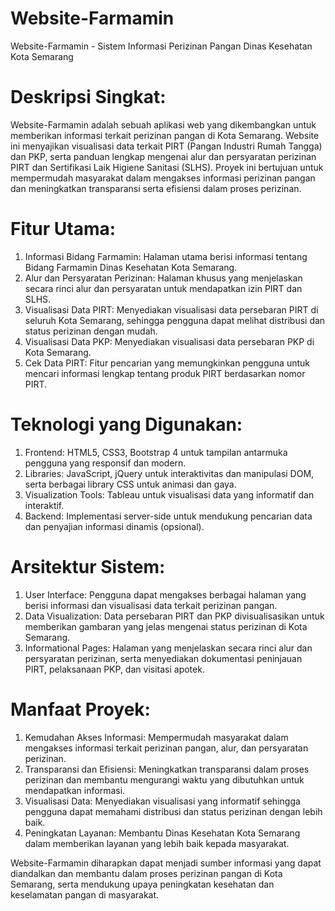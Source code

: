 # Website-Farmamin
Website-Farmamin - Sistem Informasi Perizinan Pangan Dinas Kesehatan Kota Semarang

# Deskripsi Singkat:
Website-Farmamin adalah sebuah aplikasi web yang dikembangkan untuk memberikan informasi terkait perizinan pangan di Kota Semarang. Website ini menyajikan visualisasi data terkait PIRT (Pangan Industri Rumah Tangga) dan PKP, serta panduan lengkap mengenai alur dan persyaratan perizinan PIRT dan Sertifikasi Laik Higiene Sanitasi (SLHS). Proyek ini bertujuan untuk mempermudah masyarakat dalam mengakses informasi perizinan pangan dan meningkatkan transparansi serta efisiensi dalam proses perizinan.

# Fitur Utama:
1. Informasi Bidang Farmamin: Halaman utama berisi informasi tentang Bidang Farmamin Dinas Kesehatan Kota Semarang.
2. Alur dan Persyaratan Perizinan: Halaman khusus yang menjelaskan secara rinci alur dan persyaratan untuk mendapatkan izin PIRT dan SLHS.
3. Visualisasi Data PIRT: Menyediakan visualisasi data persebaran PIRT di seluruh Kota Semarang, sehingga pengguna dapat melihat distribusi dan status perizinan dengan mudah.
4. Visualisasi Data PKP: Menyediakan visualisasi data persebaran PKP di Kota Semarang.
5. Cek Data PIRT: Fitur pencarian yang memungkinkan pengguna untuk mencari informasi lengkap tentang produk PIRT berdasarkan nomor PIRT.

# Teknologi yang Digunakan:
1. Frontend: HTML5, CSS3, Bootstrap 4 untuk tampilan antarmuka pengguna yang responsif dan modern.
2. Libraries: JavaScript, jQuery untuk interaktivitas dan manipulasi DOM, serta berbagai library CSS untuk animasi dan gaya.
3. Visualization Tools: Tableau untuk visualisasi data yang informatif dan interaktif.
4. Backend: Implementasi server-side untuk mendukung pencarian data dan penyajian informasi dinamis (opsional).

# Arsitektur Sistem:
1. User Interface: Pengguna dapat mengakses berbagai halaman yang berisi informasi dan visualisasi data terkait perizinan pangan.
2. Data Visualization: Data persebaran PIRT dan PKP divisualisasikan untuk memberikan gambaran yang jelas mengenai status perizinan di Kota Semarang.
3. Informational Pages: Halaman yang menjelaskan secara rinci alur dan persyaratan perizinan, serta menyediakan dokumentasi peninjauan PIRT, pelaksanaan PKP, dan visitasi apotek.

# Manfaat Proyek:
1. Kemudahan Akses Informasi: Mempermudah masyarakat dalam mengakses informasi terkait perizinan pangan, alur, dan persyaratan perizinan.
2. Transparansi dan Efisiensi: Meningkatkan transparansi dalam proses perizinan dan membantu mengurangi waktu yang dibutuhkan untuk mendapatkan informasi.
3. Visualisasi Data: Menyediakan visualisasi yang informatif sehingga pengguna dapat memahami distribusi dan status perizinan dengan lebih baik.
4. Peningkatan Layanan: Membantu Dinas Kesehatan Kota Semarang dalam memberikan layanan yang lebih baik kepada masyarakat.

Website-Farmamin diharapkan dapat menjadi sumber informasi yang dapat diandalkan dan membantu dalam proses perizinan pangan di Kota Semarang, serta mendukung upaya peningkatan kesehatan dan keselamatan pangan di masyarakat.
